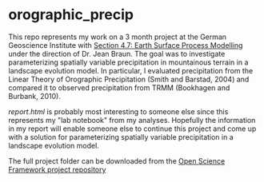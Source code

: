 # orographic_precip

This repo represents my work on a 3 month project at the German Geoscience Institute with [Section 4.7: Earth Surface Process Modelling](https://www.gfz-potsdam.de/en/section/earth-surface-process-modelling) under the direction of Dr. Jean Braun. The goal was to investigate parameterizing spatially variable precipitation in mountainous terrain in a landscape evolution model. In particular, I evaluated precipitation from the Linear Theory of Orographic Precipitation (Smith and Barstad, 2004) and compared it to observed precipitation from TRMM (Bookhagen and Burbank, 2010).

*report.html* is probably most interesting to someone else since this represents my "lab notebook" from my analyses. Hopefully the information in my report will enable someone else to continue this project and come up with a solution for parameterizing spatially variable precipitation in a landscape evolution model.

The full project folder can be downloaded from the [Open Science Framework project repository](https://doi.org/10.17605/OSF.IO/64B7M)
